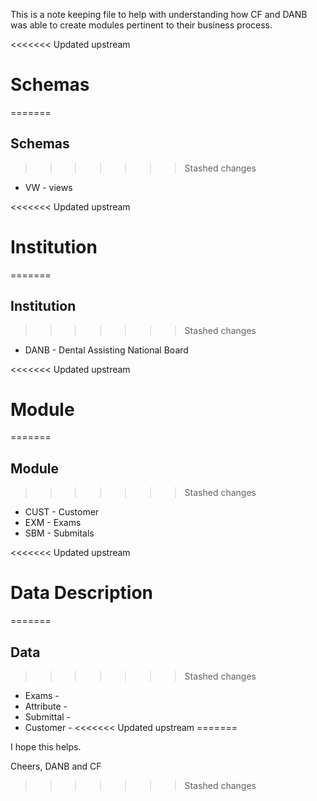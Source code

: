 This is a note keeping file to help with understanding how CF and DANB was able to create modules pertinent to their business process.



<<<<<<< Updated upstream
# Schemas
=======
## Schemas
>>>>>>> Stashed changes

- VW - views



<<<<<<< Updated upstream
# Institution
=======


## Institution
>>>>>>> Stashed changes

- DANB - Dental Assisting National Board


<<<<<<< Updated upstream
# Module
=======



## Module
>>>>>>> Stashed changes

- CUST - Customer
- EXM - Exams
- SBM - Submitals


<<<<<<< Updated upstream
# Data Description
=======



## Data
>>>>>>> Stashed changes

- Exams -
- Attribute -
- Submittal -
- Customer -
<<<<<<< Updated upstream
=======



I hope this helps.

Cheers, DANB and CF
>>>>>>> Stashed changes
